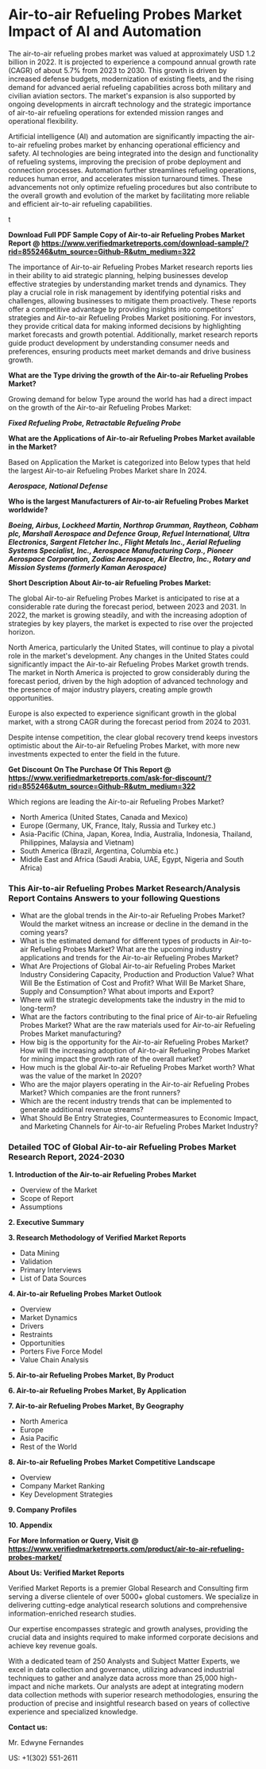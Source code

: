<meta name="title" content="Global Air-to-air Refueling Probes Market Impact of AI and Automation"><meta name="description" content="The air-to-air refueling probes market was valued at approximately USD 1.2 billion in 2022. It is projected to experience a compound annual growth rate (CAGR) of about"><meta name="title" content="Air-to-air Refueling Probes Market Size, Share, Scope, Trends, Growth, Opportunities, Analysis, Forecast"><h1>Air-to-air Refueling Probes Market Impact of AI and Automation</h1><p>The air-to-air refueling probes market was valued at approximately USD 1.2 billion in 2022. It is projected to experience a compound annual growth rate (CAGR) of about 5.7% from 2023 to 2030. This growth is driven by increased defense budgets, modernization of existing fleets, and the rising demand for advanced aerial refueling capabilities across both military and civilian aviation sectors. The market's expansion is also supported by ongoing developments in aircraft technology and the strategic importance of air-to-air refueling operations for extended mission ranges and operational flexibility.</p><p>Artificial intelligence (AI) and automation are significantly impacting the air-to-air refueling probes market by enhancing operational efficiency and safety. AI technologies are being integrated into the design and functionality of refueling systems, improving the precision of probe deployment and connection processes. Automation further streamlines refueling operations, reduces human error, and accelerates mission turnaround times. These advancements not only optimize refueling procedures but also contribute to the overall growth and evolution of the market by facilitating more reliable and efficient air-to-air refueling capabilities.</p>t</p><p id="" class=""><strong>Download Full PDF Sample Copy of Air-to-air Refueling Probes Market Report @ <a href="https://www.verifiedmarketreports.com/download-sample/?rid=855246&utm_source=Github-R&utm_medium=322" target="_blank">https://www.verifiedmarketreports.com/download-sample/?rid=855246&utm_source=Github-R&utm_medium=322</a></strong></p><p>The importance of&nbsp;Air-to-air Refueling Probes Market research reports lies in their ability to aid strategic planning, helping businesses develop effective strategies by understanding market trends and dynamics. They play a crucial role in risk management by identifying potential risks and challenges, allowing businesses to mitigate them proactively. These reports offer a competitive advantage by providing insights into competitors' strategies and Air-to-air Refueling Probes Market positioning. For investors, they provide critical data for making informed decisions by highlighting market forecasts and growth potential. Additionally, market research reports guide product development by understanding consumer needs and preferences, ensuring products meet market demands and drive business growth.</p><p><strong>What are the&nbsp;Type driving the growth of the Air-to-air Refueling Probes Market?</strong></p><p id="" class="">Growing demand for below Type around the world has had a direct impact on the growth of the Air-to-air Refueling Probes Market:</p><em><strong>Fixed Refueling Probe, Retractable Refueling Probe</strong></em></p><strong>What are the&nbsp;Applications&nbsp;of Air-to-air Refueling Probes Market available in the Market?</strong></p><p id="" class="">Based on Application the Market is categorized into Below types that held the largest Air-to-air Refueling Probes Market share In 2024.</p><em><strong>Aerospace, National Defense</strong></em></p><strong>Who is the largest Manufacturers of Air-to-air Refueling Probes Market worldwide?</strong></p><p><em><strong>Boeing, Airbus, Lockheed Martin, Northrop Grumman, Raytheon, Cobham plc, Marshall Aerospace and Defence Group, Refuel International, Ultra Electronics, Sargent Fletcher Inc., Flight Metals Inc., Aerial Refueling Systems Specialist, Inc., Aerospace Manufacturing Corp., Pioneer Aerospace Corporation, Zodiac Aerospace, Air Electro, Inc., Rotary and Mission Systems (formerly Kaman Aerospace)</strong></em></p><p id="" class=""><strong>Short Description About Air-to-air Refueling Probes Market:</strong></p><p>The global Air-to-air Refueling Probes Market is anticipated to rise at a considerable rate during the forecast period, between 2023 and 2031. In 2022, the market is growing steadily, and with the increasing adoption of strategies by key players, the market is expected to rise over the projected horizon.</p><p>North America, particularly the United States, will continue to play a pivotal role in the market's development. Any changes in the United States could significantly impact the Air-to-air Refueling Probes Market growth trends. The market in North America is projected to grow considerably during the forecast period, driven by the high adoption of advanced technology and the presence of major industry players, creating ample growth opportunities.</p><p>Europe is also expected to experience significant growth in the global market, with a strong CAGR during the forecast period from 2024 to 2031.</p><p>Despite intense competition, the clear global recovery trend keeps investors optimistic about the Air-to-air Refueling Probes Market, with more new investments expected to enter the field in the future.</p><p id="" class=""><strong>Get Discount On The Purchase Of This Report @ <a href="https://www.verifiedmarketreports.com/ask-for-discount/?rid=855246&utm_source=Github-R&utm_medium=322" target="_blank">https://www.verifiedmarketreports.com/ask-for-discount/?rid=855246&utm_source=Github-R&utm_medium=322</a></strong></p>Which regions are leading the Air-to-air Refueling Probes Market?</p><ul><li>North America (United States, Canada and Mexico)</li><li>Europe (Germany, UK, France, Italy, Russia and Turkey etc.)</li><li>Asia-Pacific (China, Japan, Korea, India, Australia, Indonesia, Thailand, Philippines, Malaysia and Vietnam)</li><li>South America (Brazil, Argentina, Columbia etc.)</li><li>Middle East and Africa (Saudi Arabia, UAE, Egypt, Nigeria and South Africa)</li></ul><h3 id="" class="">This Air-to-air Refueling Probes Market Research/Analysis Report Contains Answers to your following Questions</h3><ul><li>What are the global trends in the Air-to-air Refueling Probes Market? Would the market witness an increase or decline in the demand in the coming years?</li><li>What is the estimated demand for different types of products in Air-to-air Refueling Probes Market? What are the upcoming industry applications and trends for the Air-to-air Refueling Probes Market?</li><li>What Are Projections of Global Air-to-air Refueling Probes Market Industry Considering Capacity, Production and Production Value? What Will Be the Estimation of Cost and Profit? What Will Be Market Share, Supply and Consumption? What about imports and Export?</li><li>Where will the strategic developments take the industry in the mid to long-term?</li><li>What are the factors contributing to the final price of Air-to-air Refueling Probes Market? What are the raw materials used for Air-to-air Refueling Probes Market manufacturing?</li><li>How big is the opportunity for the Air-to-air Refueling Probes Market? How will the increasing adoption of Air-to-air Refueling Probes Market for mining impact the growth rate of the overall market?</li><li>How much is the global Air-to-air Refueling Probes Market worth? What was the value of the market In 2020?</li><li>Who are the major players operating in the Air-to-air Refueling Probes Market? Which companies are the front runners?</li><li>Which are the recent industry trends that can be implemented to generate additional revenue streams?</li><li>What Should Be Entry Strategies, Countermeasures to Economic Impact, and Marketing Channels for Air-to-air Refueling Probes Market Industry?</li></ul><h3 id="" class="">Detailed TOC of Global Air-to-air Refueling Probes Market Research Report, 2024-2030</h3><p id="" class=""><strong>1. Introduction of the Air-to-air Refueling Probes Market</strong></p><ul><li>Overview of the Market</li><li>Scope of Report</li><li>Assumptions</li></ul><p id="" class=""><strong>2. Executive Summary</strong></p><p id="" class=""><strong>3. Research Methodology of Verified Market Reports</strong></p><ul><li>Data Mining</li><li>Validation</li><li>Primary Interviews</li><li>List of Data Sources</li></ul><p id="" class=""><strong>4. Air-to-air Refueling Probes Market Outlook</strong></p><ul><li>Overview</li><li>Market Dynamics</li><li>Drivers</li><li>Restraints</li><li>Opportunities</li><li>Porters Five Force Model</li><li>Value Chain Analysis</li></ul><p id="" class=""><strong>5. Air-to-air Refueling Probes Market, By Product</strong></p><p id="" class=""><strong>6. Air-to-air Refueling Probes Market, By Application</strong></p><p id="" class=""><strong>7. Air-to-air Refueling Probes Market, By Geography</strong></p><ul><li>North America</li><li>Europe</li><li>Asia Pacific</li><li>Rest of the World</li></ul><p id="" class=""><strong>8. Air-to-air Refueling Probes Market Competitive Landscape</strong></p><ul><li>Overview</li><li>Company Market Ranking</li><li>Key Development Strategies</li></ul><p id="" class=""><strong>9. Company Profiles</strong></p><p id="" class=""><strong>10. Appendix</strong></p><p id="" class=""><strong>For More Information or Query, Visit @ <a href="https://www.verifiedmarketreports.com/product/air-to-air-refueling-probes-market/" target="_blank">https://www.verifiedmarketreports.com/product/air-to-air-refueling-probes-market/</a></strong></p><p id="" class=""><strong>About Us: Verified Market Reports</strong></p><p id="" class="">Verified Market Reports is a premier Global Research and Consulting firm serving a diverse clientele of over 5000+ global customers. We specialize in delivering cutting-edge analytical research solutions and comprehensive information-enriched research studies.</p><p id="" class="">Our expertise encompasses strategic and growth analyses, providing the crucial data and insights required to make informed corporate decisions and achieve key revenue goals.</p><p id="" class="">With a dedicated team of 250 Analysts and Subject Matter Experts, we excel in data collection and governance, utilizing advanced industrial techniques to gather and analyze data across more than 25,000 high-impact and niche markets. Our analysts are adept at integrating modern data collection methods with superior research methodologies, ensuring the production of precise and insightful research based on years of collective experience and specialized knowledge.</p><p id="" class=""><strong>Contact us:</strong></p><p id="" class="">Mr. Edwyne Fernandes</p><p id="" class="">US: +1(302) 551-2611</p>